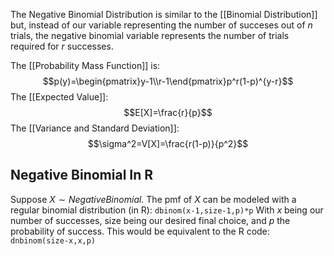 The Negative Binomial Distribution is similar to the [[Binomial Distribution]] but, instead of our variable representing the number of succeses out of $n$ trials, the negative binomial variable represents the number of trials required for $r$ successes.

The [[Probability Mass Function]] is:
$$p(y)=\begin{pmatrix}y-1\\r-1\end{pmatrix}p^r(1-p)^{y-r}$$
The [[Expected Value]]:
$$E[X]=\frac{r}{p}$$
The [[Variance and Standard Deviation]]:
$$\sigma^2=V[X]=\frac{r(1-p)}{p^2}$$
## Negative Binomial In R
Suppose $X\sim Negative Binomial$.
The pmf of $X$ can be modeled with a regular binomial distribution (in R):
`dbinom(x-1,size-1,p)*p`
With $x$ being our number of successes, size being our desired final choice, and $p$ the probability of success.
This would be equivalent to the R code:
`dnbinom(size-x,x,p)`
